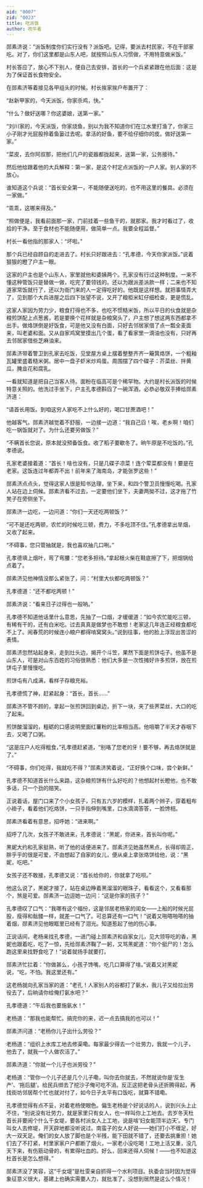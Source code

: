 ```yaml
---
aid: "0007"
zid: "0023"
title: 吃派饭
author: 吹牛者
---
```


郧素济说：“派饭制度你们实行没有？派饭吧。记得，要派去村民家，不在干部家吃。对了，你们这里都是山东人吧，就按照山东人习惯做，不用特意做米饭。”

村长答应了，放心不下别人，便自己去安排，首长的一个兵紧紧跟在他后面：这是为了保证首长食物安全。

在郧素济等着接见各甲组头的时候。村长挨家挨户布置开了：

“赵新甲家的，今天派饭，你家杀鸡，快。”

“什么？做好送哪？你这婆娘，送第一家。”

“刘川家的，今天派饭，你家烧鱼，别以为我不知道你们在江水里打渔了，你家三小子刚才光屁股拎着鱼篓过去呢。拿活的好鱼，要不给仔细你的皮。做好送第一家。”

“菜皮，去你阿叔那，把他们几户的瓷器都拢起来，送第一家，公务接待。”

然后他给跟着他的大兵解释：第一家，是这个村定点派饭的一户人家。别人家的不放心。

谁知道这个兵说：“首长安全第一，不能随便送吃的，也不用这里的餐具。必须在一家做。”

“乖乖，这哪来得及。”

“照做便是，我看前面那一家，门前挂着一些鱼干的，就那家。我才时看过了，收拾的干净。至于食材也不能随便用，做简单一点。我要全程监督。”

村长一看他指的那家人：“坏啦。”

那个兵已经自顾自的走进去了。村长只好跟进去：“孔孝德，今天你家派饭。”说着狠狠的瞪了户主一眼。

这家的户主也是个山东人，家里就他和婆姨两个。孔家没有行过这种制度。一来不懂这种管饭只是替做一做，吃完了要领钱的。还以为跟派差派款一样；二来也不知道家常饭就行了，还以为衙门来的人一定得吃好的。他既是这样想。就把事情弄大了，见到那个大兵进屋之后四下张望不说，又开了粮柜米缸仔细检查，更是慌乱。

这家人家因为劳力少，粮食打得也不多，也吃不惯糙米饭，所以平日的伙食就是杂粮煎饼配上点葱酱，若是要换个花样就是杂粮窝头了，户主想了想这两东西都拿不出手。做烙饼倒是好饭食，可是他又没有白面，只好去邻居家借了点一瓢全麦面来，叫老婆和面。又从自家鸡窝里摸出几个蛋，看了看家里一滴油也没有，只好再去邻居家借些芝麻油来。

郧素济带着警卫到孔家去吃饭，见堂屋方桌上摆着整整齐齐一簸箕烙饼，一个粗釉瓦罐里盛着糙米粥。居中一盘子虾米炒鸡蛋。周围摆了四个碟子：芥菜丝、拌黄瓜，腌韭花和腐乳。

一看就知道是把自己当客人待。面粉在临高可是个稀罕物。大约是村长派饭的时候特意关照的。他洗过手坐下，户主孔孝德斟舀了一碗浑酒，必恭必敬双手捧给郧素济道：

“请首长用饭。到咱这穷人家吃不上什么好的，喝口甘蔗酒吧！”

他越客气。郧素济越觉着不舒服，一边接一边道：“我自己舀！唉，老乡啊！咱们吃一锅饭就对了。为什么还要另做饭？”

“不瞒首长您说，原本就没预备饭食。收了稻子要歇冬了。晌午原是不吃饭的。”孔孝德说。

孔家老婆接着道：“首长！啥也没有，只是几碟子凉菜！连个荤菜都没有！要是在老家。这饭连过年都弄不出！前年来了海南岛，才能张罗这些！”

郧素济点点头，觉得这家人很是知书达理，坐下来，和四个警卫员慢慢吃喝。孔家人站在边上伺候。郧素济看不过去，一定要他们坐下，夫妻两拗不过，这才拖了竹凳子在旁侧坐下。

郧素济一边吃，一边问道：“你们一天还吃两顿饭？”

“可不是还吃两顿，农忙的时候吃三顿，费力，不多吃顶不住。”孔孝德拿出旱烟，又收了起来。

“不碍事，您只管抽就是，我也喜欢抽几口咧。”

孔孝德填上烟叶，弯了弯腰：“您老多担待。”拿起根火柴在鞋底擦了下，把烟锅给点着了。

郧素济见他神情没那么紧张了，问：“村里大伙都吃两顿饭？”

孔孝德道：“还不都吃两顿！”

郧素济说：“看来日子过得也一般呐。”

孔孝德不知道他话里什么意思，先抽了一口烟，才缓缓道：“如今农忙能吃三顿，有稀有干的，还有白米吃。过去真真是做梦也不敢想！老家这几年连正经粮食都吃不上了。闹春荒的时候连小粮户都得啃窝窝头。”说到往事，他的脸上浮现出苦涩的表情。

郧素济忽然站起身来，走到灶头边，揭开个斗笠，果然下面是煎饼屯子。他虽不是山东人，可是对山东百姓的习俗很熟悉：他们大多是一次性摊好许多煎饼，放在煎饼屯子里慢慢吃。

煎饼屯有八成满，看样子存粮充裕。

孔孝德慌了神，赶紧起身：“首长，首长……”

郧素济不管不顾的，拿起一张煎饼回到桌边，折下一块，夹了些荠菜丝，大口的吃了起来。

煎饼酸溜溜的，粗砺的口感说明里面红薯粉的比率相当高。他咀嚼了半天才吞咽下去，又喝了口粥。

“这是庄户人吃得粗食，”孔孝德赶紧道，“别咯了您老的牙！要不够，再去烙饼就是了。”

“不碍事，你们吃得，我就吃不得？”郧素济笑着说，“正好换个口味，尝个新鲜。”

孔孝德不知道首长什么来路，这杂粮煎饼有什么好吃的？他想起村长瞪他，也不敢多话，只一个劲的赔笑。

正说着话，屋门口来了个小女孩子，只有五六岁的模样，扎着两个辫子，穿着粗布小褂子，看着他们吃烙饼，一只手指伸到嘴里，口水滴滴答答，一脸馋相。

郧素济看着有意思，招呼她：“进来啊。”

招呼了几次，女孩子不敢进来，孔孝德说：“黑妮，你进来，首长叫你呢。”

黑妮大约和孔家挺熟，听了他的话便进来了。郧素济见她虽然黑点，长得却周正，胖乎乎的很是可爱，不由想起了自家的女儿，便从桌上拿张烙饼给他，说：“黑妮，吃吧。”

女孩子还不敢接，孔孝德又说：“首长给你的，你就拿了吃呗。”

他这么说了，黑妮才接了，站在桌边睁着黑溜溜的眼珠子，看看这个，又看看那个，煞是可爱。郧素济一边逗她一边问：“这是你家的孩子？”

孔孝德叹了口气：“我哪有这个福份，这是邻居老杨家的闺女――上船的时候光屁股，瘦得和骷髅一样，就差一口气了。可总算还有一口气！”说着又啪嗒啪嗒的抽着烟，郧素济见他眼眶里已经有了泪光。知道惹起了他的伤心事。

正说话间，老杨来找孔孝德，一进门碰上郧素济和自家女儿，见大领导吃的香，黑妮也跟着吃，吃了一惊，先给郧素济鞠了一躬，又骂黑妮道：“你个挺尸的！怎么跑这里来找野食吃了！”说着就扬手就要打。

郧素济忙拦着：“你做甚么，小孩子馋嘴，吃几口算得了啥。”说着又对黑妮说，“吃，不怕。我这里还有。”

这老杨就向孔家当家的道：“老孔！人家别人的谷都打了氨水，我儿子又给拉出劳役去了，后晌请你给俺打氨水吧？”

孔孝德道：“午后我也要施氨水！”

老杨道：“那我也能帮忙。搞完你的来，迟一点去搞我的也可以！”

郧素济问道：“老杨你儿子出什么劳役？”

老杨道：“组织上水库工地去修渠嘞。每家最少得去一个壮劳力，我就一个儿子，他去了，就我一个人做农活了。”

郧素济道：“你就一个儿子也派劳役？”

老杨道：“管你一个儿子还是几个儿子嘞，叫你去你就去，不然就说你是‘反生产’、‘拖后腿’。给民兵绑去了挖沙子俺可吃不消。反正这把老骨头还折腾得起，再找街坊邻居帮个忙也就对付了，如今日子太平有口饭吃，就算不错嘞。

孔孝德觉得有点不妥，对着老杨使眼色。偏生老杨是个好说话的人，说到兴头上止不住，“别说没有壮劳力，就是家里只有女人，也一样叫你上工地去。去岁冬天杜首长非要闹个什么千女堤，要各村派女人上工地，说是啥‘妇女能顶半边天’。专门叫女人去修堤，开天辟地都没听说过。南蛮子的女人好说――她们打小不缠足，好大一双天足。俺们的女人放了脚也是个半残，能下田就不错了，还要去挑重担！她们去了不打紧，村里家家户户都断了烟火，一家老小没吃喝！工地上活又重，没几天下来，有伤筋动骨的，有累得吐血的。好么，回来还得人伺候！――也不知道这杜首长是怎么想得。”

郧素济没了笑容，这“千女堤”是杜雯亲自抓得一个水利项目。执委会当时因为觉得象征意义很大，基建上也确实需要人力，就批准了。没想到居然是这么个情况！
